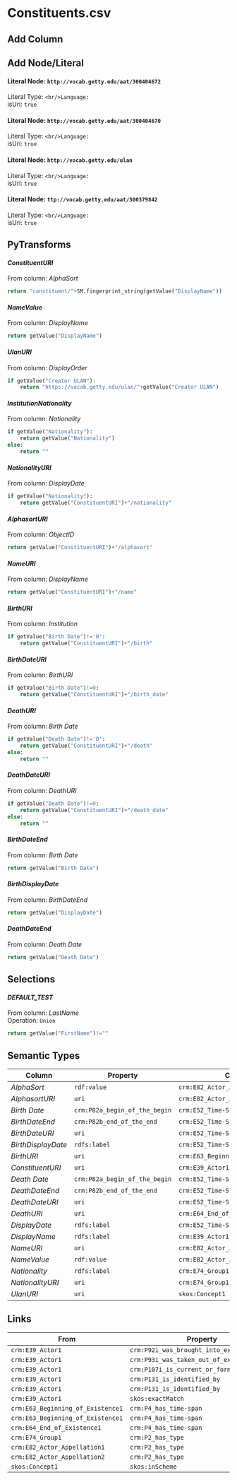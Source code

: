 # Constituents.csv

## Add Column

## Add Node/Literal
#### Literal Node: `http://vocab.getty.edu/aat/300404672`
Literal Type: ``
<br/>Language: ``
<br/>isUri: `true`

#### Literal Node: `http://vocab.getty.edu/aat/300404670`
Literal Type: ``
<br/>Language: ``
<br/>isUri: `true`

#### Literal Node: `http://vocab.getty.edu/ulan`
Literal Type: ``
<br/>Language: ``
<br/>isUri: `true`

#### Literal Node: `ttp://vocab.getty.edu/aat/300379842`
Literal Type: ``
<br/>Language: ``
<br/>isUri: `true`


## PyTransforms
#### _ConstituentURI_
From column: _AlphaSort_
``` python
return "constituent/"+SM.fingerprint_string(getValue("DisplayName"))
```

#### _NameValue_
From column: _DisplayName_
``` python
return getValue("DisplayName")
```

#### _UlanURI_
From column: _DisplayOrder_
``` python
if getValue("Creator ULAN"):
    return "https://vocab.getty.edu/ulan/"+getValue("Creator ULAN")
```

#### _InstitutionNationality_
From column: _Nationality_
``` python
if getValue("Nationality"):
    return getValue("Nationality")
else:
    return ""
```

#### _NationalityURI_
From column: _DisplayDate_
``` python
if getValue("Nationality"):
    return getValue("ConstituentURI")+"/nationality"
```

#### _AlphasortURI_
From column: _ObjectID_
``` python
return getValue("ConstituentURI")+"/alphasort"
```

#### _NameURI_
From column: _DisplayName_
``` python
return getValue("ConstituentURI")+"/name"
```

#### _BirthURI_
From column: _Institution_
``` python
if getValue("Birth Date")!='0':
    return getValue("ConstituentURI")+"/birth"
```

#### _BirthDateURI_
From column: _BirthURI_
``` python
if getValue("Birth Date")!=0:
    return getValue("ConstituentURI")+"/birth_date"
```

#### _DeathURI_
From column: _Birth Date_
``` python
if getValue("Death Date")!='0':
    return getValue("ConstituentURI")+"/death"
else:
    return ""
```

#### _DeathDateURI_
From column: _DeathURI_
``` python
if getValue("Death Date")!=0:
    return getValue("ConstituentURI")+"/death_date"
else:
    return ""
```

#### _BirthDateEnd_
From column: _Birth Date_
``` python
return getValue("Birth Date")
```

#### _BirthDisplayDate_
From column: _BirthDateEnd_
``` python
return getValue("DisplayDate")
```

#### _DeathDateEnd_
From column: _Death Date_
``` python
return getValue("Death Date")
```


## Selections
#### _DEFAULT_TEST_
From column: _LastName_
<br>Operation: `Union`
``` python
return getValue("FirstName")!=""
```


## Semantic Types
| Column | Property | Class |
|  ----- | -------- | ----- |
| _AlphaSort_ | `rdf:value` | `crm:E82_Actor_Appellation1`|
| _AlphasortURI_ | `uri` | `crm:E82_Actor_Appellation1`|
| _Birth Date_ | `crm:P82a_begin_of_the_begin` | `crm:E52_Time-Span1`|
| _BirthDateEnd_ | `crm:P82b_end_of_the_end` | `crm:E52_Time-Span1`|
| _BirthDateURI_ | `uri` | `crm:E52_Time-Span1`|
| _BirthDisplayDate_ | `rdfs:label` | `crm:E52_Time-Span1`|
| _BirthURI_ | `uri` | `crm:E63_Beginning_of_Existence1`|
| _ConstituentURI_ | `uri` | `crm:E39_Actor1`|
| _Death Date_ | `crm:P82a_begin_of_the_begin` | `crm:E52_Time-Span2`|
| _DeathDateEnd_ | `crm:P82b_end_of_the_end` | `crm:E52_Time-Span2`|
| _DeathDateURI_ | `uri` | `crm:E52_Time-Span2`|
| _DeathURI_ | `uri` | `crm:E64_End_of_Existence1`|
| _DisplayDate_ | `rdfs:label` | `crm:E52_Time-Span2`|
| _DisplayName_ | `rdfs:label` | `crm:E39_Actor1`|
| _NameURI_ | `uri` | `crm:E82_Actor_Appellation2`|
| _NameValue_ | `rdf:value` | `crm:E82_Actor_Appellation2`|
| _Nationality_ | `rdfs:label` | `crm:E74_Group1`|
| _NationalityURI_ | `uri` | `crm:E74_Group1`|
| _UlanURI_ | `uri` | `skos:Concept1`|


## Links
| From | Property | To |
|  --- | -------- | ---|
| `crm:E39_Actor1` | `crm:P92i_was_brought_into_existence_by` | `crm:E63_Beginning_of_Existence1`|
| `crm:E39_Actor1` | `crm:P93i_was_taken_out_of_existence_by` | `crm:E64_End_of_Existence1`|
| `crm:E39_Actor1` | `crm:P107i_is_current_or_former_member_of` | `crm:E74_Group1`|
| `crm:E39_Actor1` | `crm:P131_is_identified_by` | `crm:E82_Actor_Appellation1`|
| `crm:E39_Actor1` | `crm:P131_is_identified_by` | `crm:E82_Actor_Appellation2`|
| `crm:E39_Actor1` | `skos:exactMatch` | `skos:Concept1`|
| `crm:E63_Beginning_of_Existence1` | `crm:P4_has_time-span` | `crm:E52_Time-Span1`|
| `crm:E63_Beginning_of_Existence1` | `crm:P4_has_time-span` | `crm:E52_Time-Span2`|
| `crm:E64_End_of_Existence1` | `crm:P4_has_time-span` | `crm:E52_Time-Span2`|
| `crm:E74_Group1` | `crm:P2_has_type` | `xsd:ttp://vocab.getty.edu/aat/300379842`|
| `crm:E82_Actor_Appellation1` | `crm:P2_has_type` | `xsd:http://vocab.getty.edu/aat/300404672`|
| `crm:E82_Actor_Appellation2` | `crm:P2_has_type` | `xsd:http://vocab.getty.edu/aat/300404670`|
| `skos:Concept1` | `skos:inScheme` | `xsd:http://vocab.getty.edu/ulan`|

